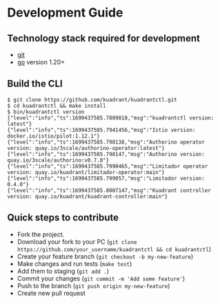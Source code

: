 # Development Guide

## Technology stack required for development

* [git][git_tool]
* [go] version 1.20+

## Build the CLI
```
$ git clone https://github.com/kuadrant/kuadrantctl.git
$ cd kuadrantctl && make install
$ bin/kuadrantctl version
{"level":"info","ts":1699437585.7809818,"msg":"kuadrantctl version: latest"}
{"level":"info","ts":1699437585.7941456,"msg":"Istio version: docker.io/istio/pilot:1.12.1"}
{"level":"info","ts":1699437585.798138,"msg":"Authorino operator version: quay.io/3scale/authorino-operator:latest"}
{"level":"info","ts":1699437585.798147,"msg":"Authorino version: quay.io/3scale/authorino:v0.7.0"}
{"level":"info","ts":1699437585.7990465,"msg":"Limitador operator version: quay.io/kuadrant/limitador-operator:main"}
{"level":"info","ts":1699437585.799057,"msg":"Limitador version: 0.4.0"}
{"level":"info","ts":1699437585.8007147,"msg":"Kuadrant controller version: quay.io/kuadrant/kuadrant-controller:main"}
```

## Quick steps to contribute

* Fork the project.
* Download your fork to your PC (`git clone https://github.com/your_username/kuadrantctl && cd kuadrantctl`)
* Create your feature branch (`git checkout -b my-new-feature`)
* Make changes and run tests (`make test`)
* Add them to staging (`git add .`)
* Commit your changes (`git commit -m 'Add some feature'`)
* Push to the branch (`git push origin my-new-feature`)
* Create new pull request

[git_tool]:https://git-scm.com/downloads
[go]:https://golang.org/
